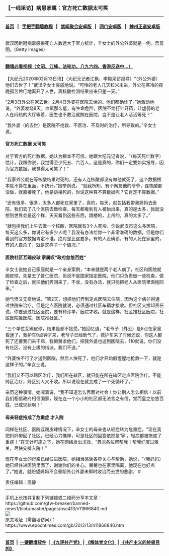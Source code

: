 ### 【一线采访】病患家属：官方死亡数据太可笑
------------------------

#### [首页](https://github.com/gfw-breaker/banned-news1/blob/master/README.md) &nbsp;&nbsp;|&nbsp;&nbsp; [手把手翻墙教程](https://github.com/gfw-breaker/guides/wiki) &nbsp;&nbsp;|&nbsp;&nbsp; [禁闻聚合安卓版](https://github.com/gfw-breaker/bn-android) &nbsp;&nbsp;|&nbsp;&nbsp; [网门安卓版](https://github.com/oGate2/oGate) &nbsp;&nbsp;|&nbsp;&nbsp; [神州正道安卓版](https://github.com/SzzdOgate/update) 



<div><img alt="" class="aligncenter wp-post-image" src="https://i.epochtimes.com/assets/uploads/2020/02/GettyImages-1196696383-600x400.jpg"/>
<div class="red16 caption">
 <p>
  武汉因新冠病毒感染死亡人数远大于官方统计，辛女士的外公外婆就是一例。示意图。(Getty Images)
 </p>
</div>
</div><hr/>

#### [翻墙必看视频（文昭、江峰、法轮功、八九六四、香港反送中...）](http://167.172.214.107/home.html)

<div><p>
 【大纪元2020年02月13日讯】（大纪元记者江枫、李毅采访报导）“（外公外婆）他们去世了！”武汉辛女士哀戚地说。“可怜的老人几天粒米未进，外公在寒冷的夜晚孤苦伶仃地离开了人世，离核酸检测结果出来只差一天。”
</p>
<p>
 “2月3日外公在家去世，2月4日外婆在医院去世的。他们都确诊了。”她激动地说，“外婆发烧8天，血氧那么低，有生命危险，医院不给打针开药，让虚弱的老人在闷热的大厅等着，医生也不救治就搁在医院，岂不是让老人活活等死？”
</p>
<p>
 “我外婆（的去世）是医院不抢救、不医治、不及时的治疗，所导致的。”辛女士说。
</p>
<h4>
 <ok href="https://www.epochtimes.com/gb/tag/%E5%AE%98%E6%96%B9%E6%AD%BB%E4%BA%A1%E6%95%B0%E6%8D%AE.html">
  官方死亡数据
 </ok>
 太可笑
</h4>
<p>
 对于官方的死亡数据，她认为根本不可信。她跟大纪元记者说，“（每天死亡数字）估计，我跟你说，我觉得至少死五、六百人，这是真的，你们一定要如实报导，因为官方数据，我觉得太可笑了！”
</p>
<p>
 “我家外公就在等核酸结果时死的，还有人连核酸都没有做他就死了，这个数据根本就不算在里面，不统计。”她举例说， “就我所知，有个网友他的爷爷，连核酸都没做，就直接死了，他是跳楼死的，你说这种算不算数据呢？它肯定不算数据。”
</p>
<p>
 “还有很多、很多，太多人都死在家里了，真的，每天，就包括我带我妈妈去医院，我们去了几个医院去做检查，每天都看到有人被抬出来，真的是太多，我就没想到世界会是这个样，天天看到这些东西，跳楼的，上吊的，真的太多了。”
</p>
<p>
 “就包括我们上午去做一个核酸，医院就有3个人死啦，你说武汉市这么多医院，每天这么多，你说它有多少人呢？我没有办法给你一个非常准确的数据，但是你们看到的官方数据肯定不准，绝对是比这要多。有的人没确诊，有的人死在家里的，有的人自杀了，就是这样子一个情况。”
</p>
<h4>
 医院社区互踢皮球 家属叹“政府忽悠百姓”
</h4>
<p>
 辛女士说她自己家庭就是一个亲身案例，“本来就是两个老人病了，社区和医院就踢皮球，先是去了普仁医院，但说不是国家指定医院，他们只负责做一些检查。做了检查之后，就把他们弄回来了，不收，没有办法，就只能把老人从医院里面拖回来。”
</p>
<p>
 她气愤又无奈地说，“第2天，想把他们弄到定点医院去住院，因为这个病非得通过住院来治疗，但是定点医院就说，必须通过社区车辆才接收。但社区又推卸责任说，你要通过社区医院，要有转诊单，医院才收。就是这样，社区推社区医院，社区医院推医院，医院推社区。”
</p>
<p>
 “三个单位互踢皮球，结果是都不接受。”她回忆道，“老爷子（外公）是8点在家里昏迷了，救护车9点钟才来，老爷子已经断气了，救护车来了时候还说，你这人都死了还要我们来干嘛，我舅舅求他们，把我外婆也送到医院去，110就说，你们没有社区、没有上级的指派，我们不送。”
</p>
<p>
 “外婆快不行了才送到医院，然后人快死了，他们才开始假惺惺地抢救一下，就是这样子的。”辛女士说。
</p>
<p>
 “我们又不可以跨区治疗，我们所在辖区，就只能在所在辖区定点医院治疗。不能跨区治疗，跨区别人又不收。所以说现在就变成了一个死循环了。”
</p>
<p>
 亲历这种事情，她喊着说，“我不知道怎么再面对社会！你让别人怎么相信！以前我们相信政府相信国家，现在连一个小小的社区都无法言之有信，堂而皇之忽悠百姓，已成现状啊！”
</p>
<h4>
 母亲轻症拖成了危重症 才入院
</h4>
<p>
 同样在社区、医院互踢皮球情况下，辛女士的母亲也从轻症转为危重症，“现在我把妈妈带回了社区，已经心力憔悴，可是社区的回答依然是‘等’，轻症都被拖成了重症！”在无计可施之下，她在网络发出求救，“恳求各位帮帮我！帮我们度过难关，尽快安排入院！”
</p>
<p>
 现在辛女士的母亲已经住进医院，她相当感谢各界关心与帮助，她说，“（我妈妈）她已经住进医院里面了，谢谢你们的关心。舅舅也在家里隔离，他现在也好点了。”她说，就盼望妈妈不会重蹈外公外婆未即时收治而去世的悲剧。＃
</p>
<p>
 责任编辑：高静
</p>
</div>
<hr/>
手机上长按并复制下列链接或二维码分享本文章：<br/>
https://github.com/gfw-breaker/banned-news1/blob/master/pages/nsc413/n11866840.md <br/>
<a href='https://github.com/gfw-breaker/banned-news1/blob/master/pages/nsc413/n11866840.md'><img src='https://github.com/gfw-breaker/banned-news1/blob/master/pages/nsc413/n11866840.md.png'/></a> <br/>
原文地址（需翻墙访问）：https://www.epochtimes.com/gb/20/2/13/n11866840.htm


------------------------
#### [首页](https://github.com/gfw-breaker/banned-news1/blob/master/README.md) &nbsp;|&nbsp; [一键翻墙软件](https://github.com/gfw-breaker/nogfw/blob/master/README.md) &nbsp;| [《九评共产党》](https://github.com/gfw-breaker/9ping.md/blob/master/README.md#九评之一评共产党是什么) | [《解体党文化》](https://github.com/gfw-breaker/jtdwh.md/blob/master/README.md) | [《共产主义的终极目的》](https://github.com/gfw-breaker/gczydzjmd.md/blob/master/README.md)


<img src='http://gfw-breaker.win/banned-news/pages/nsc413/n11866840.md' width='0px' height='0px'/>